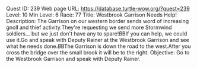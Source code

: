 Quest ID: 239
Web page URL: https://database.turtle-wow.org/?quest=239
Level: 10
Min Level: 6
Race: 77
Title: Westbrook Garrison Needs Help!
Description: The Garrison on our western border sends word of increasing gnoll and thief activity.They're requesting we send more Stormwind soldiers... but we just don't have any to spare!$B$BIf you can help, we could use it.Go and speak with Deputy Rainer at the Westbrook Garrison and see what he needs done.$B$BThe Garrison is down the road to the west.After you cross the bridge over the small brook it will be to the right.
Objective: Go to the Westbrook Garrison and speak with Deputy Rainer.
